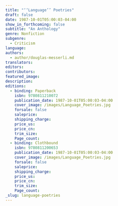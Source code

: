```yaml
---
title: "‘‘Language’’ Poetries"
draft: false
date: 1987-10-01T05:00:03-04:00
show_in_forthcoming: false
subtitle: "An Anthology"
genre: Nonfiction
subgenre:
  - Criticism
language:
authors:
  - author/douglas-messerli.md
translators:
editors:
contributors:
featured_image:
description:
editions:
  - binding: Paperback
    isbn: 9780811210072
    publication_date: 1987-10-01T05:00:03-04:00
    cover_image: /images/Language_Poetries.jpg
    forsale: false
    saleprice:
    shipping_charge:
    price_us:
    price_cn:
    trim_size:
    Page_count:
  - binding: Clothbound
    isbn: 9780811200653
    publication_date: 1987-10-01T05:00:03-04:00
    cover_image: /images/Language_Poetries.jpg
    forsale: false
    saleprice:
    shipping_charge:
    price_us:
    price_cn:
    trim_size:
    Page_count:
_slug: language-poetries
---
```

